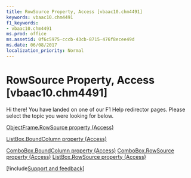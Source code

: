 ```yaml
---
title: RowSource Property, Access [vbaac10.chm4491]
keywords: vbaac10.chm4491
f1_keywords:
- vbaac10.chm4491
ms.prod: office
ms.assetid: 0f6c5975-cccb-43cb-8715-476f8ecee49d
ms.date: 06/08/2017
localization_priority: Normal
---
```



# RowSource Property, Access [vbaac10.chm4491]

Hi there! You have landed on one of our F1 Help redirector pages. Please select the topic you were looking for below.

[ObjectFrame.RowSource property (Access)](https://msdn.microsoft.com/library/de2aa92d-34e8-20e7-ece7-5e1dcb8cd877%28Office.15%29.aspx)

[ListBox.BoundColumn property (Access)](https://msdn.microsoft.com/library/f6a742a4-40ff-bb83-8946-7e8bb71e5690%28Office.15%29.aspx)

[ComboBox.BoundColumn property (Access)](https://msdn.microsoft.com/library/ba2b5807-5f5a-52bb-d5d3-db7525bccba4%28Office.15%29.aspx)
[ComboBox.RowSource property (Access)](https://msdn.microsoft.com/library/1225e566-24e0-244d-09ae-e036c87f3141%28Office.15%29.aspx)
[ListBox.RowSource property (Access)](https://msdn.microsoft.com/library/7f6c8b99-36b2-3bd3-af8f-f93d67d20f39%28Office.15%29.aspx)

[!include[Support and feedback](~/includes/feedback-boilerplate.md)]